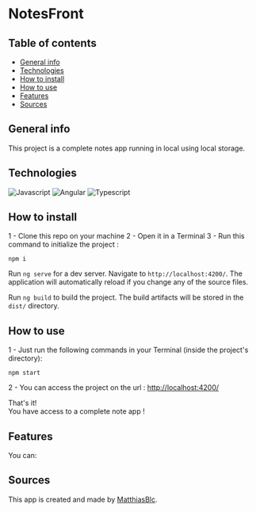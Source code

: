 # NotesFront

## Table of contents

- [General info](#general-info)
- [Technologies](#technologies)
- [How to install](#How-to-install)
- [How to use](#How-to-use)
- [Features](#features)
- [Sources](#sources)

## General info

This project is a complete notes app running in local using local storage.

## Technologies

![Javascript](https://img.shields.io/badge/JavaScript-323330?style=for-the-badge&logo=javascript&logoColor=F7DF1E)
![Angular](https://img.shields.io/badge/Angular-DD0031?style=for-the-badge&logo=angular&logoColor=white)
![Typescript](https://img.shields.io/badge/TypeScript-007ACC?style=for-the-badge&logo=typescript&logoColor=white)

## How to install

1 - Clone this repo on your machine
2 - Open it in a Terminal
3 - Run this command to initialize the project :

```
npm i
```

Run `ng serve` for a dev server. Navigate to `http://localhost:4200/`. The application will automatically reload if you change any of the source files.

Run `ng build` to build the project. The build artifacts will be stored in the `dist/` directory.

## How to use

1 - Just run the following commands in your Terminal (inside the project's directory):

```
npm start
```

2 - You can access the project on the url : [http://localhost:4200/](http://localhost:4200/)

That's it!  
You have access to a complete note app !

## Features

You can:

<!-- - see a complete display of your notes with titles and tags.
- filter and search by tags and/or title
- create/edit/delete a note supporting Markdown
- edit/create tags -->

## Sources

This app is created and made by [MatthiasBlc](https://github.com/MatthiasBlc).
